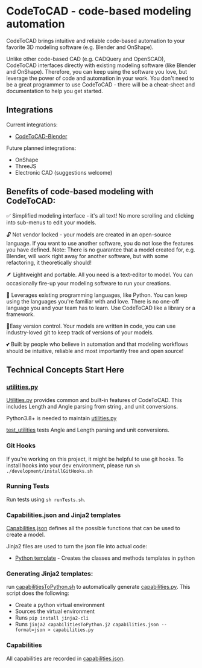 # CodeToCAD - code-based modeling automation

CodeToCAD brings intuitive and reliable code-based automation to your favorite 3D modeling software (e.g. Blender and OnShape). 

Unlike other code-based CAD (e.g. CADQuery and OpenSCAD), CodeToCAD interfaces directly with existing modeling software (like Blender and OnShape). Therefore, you can keep using the software you love, but leverage the power of code and automation in your work. You don't need to be a great programmer to use CodeToCAD - there will be a cheat-sheet and documentation to help you get started.

## Integrations

Current integrations:
- [CodeToCAD-Blender](https://github.com/CodeToCad/CodeToCad-Blender)

Future planned integrations:
- OnShape
- ThreeJS
- Electronic CAD (suggestions welcome)


## Benefits of code-based modeling with CodeToCAD:

✅ Simplified modeling interface - it's all text! No more scrolling and clicking into sub-menus to edit your models.

🔓 Not vendor locked - your models are created in an open-source language. If you want to use another software, you do not lose the features you have defined. Note: There is no guarantee that a model created for, e.g. Blender, will work right away for another software, but with some refactoring, it theoretically should!

🪶 Lightweight and portable. All you need is a text-editor to model. You can occasionally fire-up your modeling software to run your creations.

💪 Leverages existing programming languages, like Python. You can keep using the languages you're familiar with and love. There is no one-off language you and your team has to learn. Use CodeToCAD like a library or a framework.

🚦Easy version control. Your models are written in code, you can use industry-loved git to keep track of versions of your models.

💕 Built by people who believe in automation and that modeling workflows should be intuitive, reliable and most importantly free and open source!


## Technical Concepts Start Here

### [utilities.py](./utilities.py)

[Utilities.py](./utilities.py) provides common and built-in features of CodeToCAD. This includes Length and Angle parsing from string, and unit conversions.

Python3.8+ is needed to maintain [utilities.py](./utilities.py)

[test_utilities](./tests/test_utilities.py) tests Angle and Length parsing and unit conversions.

### Git Hooks

If you're working on this project, it might be helpful to use git hooks. To install hooks into your dev environment, please run `sh ./development/installGitHooks.sh`

### Running Tests

Run tests using `sh runTests.sh`.

### Capabilities.json and Jinja2 templates

[Capabilities.json](./capabilities.json) defines all the possible functions that can be used to create a model.

Jinja2 files are used to turn the json file into actual code:
- [Python template](./capabilitiesToPython.j2) - Creates the classes and methods templates in python

### Generating Jinja2 templates:

run [capabilitiesToPython.sh](./capabilitiesToPython.sh) to automatically generate [capabilities.py](capabilities.py). This script does the following:

- Create a python virtual environment
- Sources the virtual environment
- Runs `pip install jinja2-cli`
- Runs `jinja2 capabilitiesToPython.j2 capabilities.json --format=json > capabilities.py`

### Capabilities

All capabilities are recorded in [capabilities.json](./capabilities.json). 
